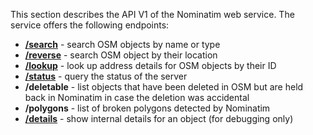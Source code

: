 This section describes the API V1 of the Nominatim web service. The
service offers the following endpoints:

* __[/search](Search.md)__ - search OSM objects by name or type
* __[/reverse](Reverse.md)__ - search OSM object by their location
* __[/lookup](Lookup.md)__ - look up address details for OSM objects by their ID
* __[/status](Status.md)__ - query the status of the server
* __/deletable__ - list objects that have been deleted in OSM but are held
                    back in Nominatim in case the deletion was accidental
* __/polygons__ - list of broken polygons detected by Nominatim
* __[/details](Details.md)__ - show internal details for an object (for debugging only)
